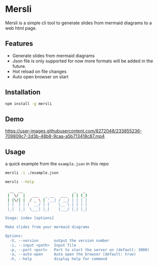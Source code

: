 # Mersli

Mersli is a simple cli tool to generate slides from mermaid diagrams to a web html page.

## Features
- Generate slides from mermaid diagrams
- Json file is only supported for now more formats will be added in the future.
- Hot reload on file changes
- Auto open browser on start

## Installation

```bash
npm install -g mersli
```

## Demo
https://user-images.githubusercontent.com/8272048/233855236-709809c7-2d3b-48b8-9caa-a5b713418c87.mp4

## Usage

a quick example from the `example.json` in this repo

```bash
mersli -i ./example.json
```

```bash
mersli --help

  __  __                       _   _
 |  \/  |   ___   _ __   ___  | | (_)
 | |\/| |  / _ \ | '__| / __| | | | |
 | |  | | |  __/ | |    \__ \ | | | |
 |_|  |_|  \___| |_|    |___/ |_| |_|

Usage: index [options]

Make slides from your mermaid diagrams

Options:
  -V, --version       output the version number
  -i, --input <path>  Input file
  -p, --port <port>   Port to start the server on (default: 3000)
  -a, --auto-open     Auto open the browser (default: true)
  -h, --help          display help for command
```



